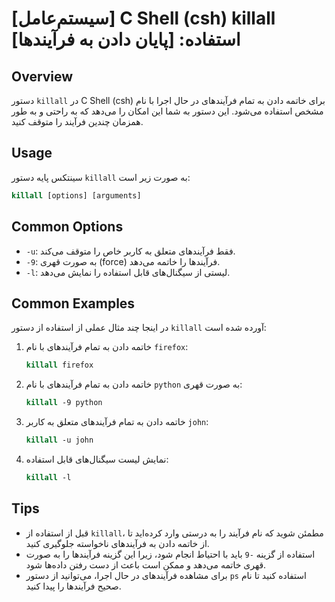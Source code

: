 # [سیستم‌عامل] C Shell (csh) killall استفاده: [پایان دادن به فرآیندها]

## Overview
دستور `killall` در C Shell (csh) برای خاتمه دادن به تمام فرآیندهای در حال اجرا با نام مشخص استفاده می‌شود. این دستور به شما این امکان را می‌دهد که به راحتی و به طور همزمان چندین فرآیند را متوقف کنید.

## Usage
سینتکس پایه دستور `killall` به صورت زیر است:

```csh
killall [options] [arguments]
```

## Common Options
- `-u`: فقط فرآیندهای متعلق به کاربر خاص را متوقف می‌کند.
- `-9`: به صورت قهری (force) فرآیندها را خاتمه می‌دهد.
- `-l`: لیستی از سیگنال‌های قابل استفاده را نمایش می‌دهد.

## Common Examples
در اینجا چند مثال عملی از استفاده از دستور `killall` آورده شده است:

1. خاتمه دادن به تمام فرآیندهای با نام `firefox`:
   ```csh
   killall firefox
   ```

2. خاتمه دادن به تمام فرآیندهای با نام `python` به صورت قهری:
   ```csh
   killall -9 python
   ```

3. خاتمه دادن به تمام فرآیندهای متعلق به کاربر `john`:
   ```csh
   killall -u john
   ```

4. نمایش لیست سیگنال‌های قابل استفاده:
   ```csh
   killall -l
   ```

## Tips
- قبل از استفاده از `killall`، مطمئن شوید که نام فرآیند را به درستی وارد کرده‌اید تا از خاتمه دادن به فرآیندهای ناخواسته جلوگیری کنید.
- استفاده از گزینه `-9` باید با احتیاط انجام شود، زیرا این گزینه فرآیندها را به صورت قهری خاتمه می‌دهد و ممکن است باعث از دست رفتن داده‌ها شود.
- برای مشاهده فرآیندهای در حال اجرا، می‌توانید از دستور `ps` استفاده کنید تا نام صحیح فرآیندها را پیدا کنید.